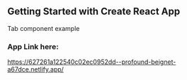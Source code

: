 ## Getting Started with Create React App

Tab component example

### App Link here:

https://627261a122540c02ec0952dd--profound-beignet-a67dce.netlify.app/
